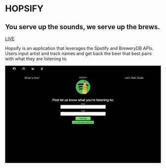 # HOPSIFY

## You serve up the sounds, we serve up the brews.

[LIVE](https://hopsify.herokuapp.com/)

Hopsify is an application that leverages the Spotify and BreweryDB APIs.
Users input artist and track names and get back the beer that best pairs with what they are listening to.

![home-pic](/docs/home.png)
